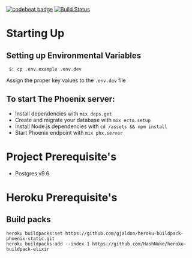 [![codebeat badge](https://codebeat.co/badges/3685a0cb-3dd8-4cc1-aaa5-a77b9d8e45ec)](https://codebeat.co/projects/github-com-georgekaraszi-plover-master)
[![Build Status](https://travis-ci.org/GeorgeKaraszi/Plover.svg?branch=master)](https://travis-ci.org/GeorgeKaraszi/Plover)

# Starting Up

## Setting up Environmental Variables
` $: cp .env.example .env.dev`

Assign the proper key values to the `.env.dev` file

## To start The Phoenix server:

  * Install dependencies with `mix deps.get`
  * Create and migrate your database with `mix ecto.setup`
  * Install Node.js dependencies with `cd /assets && npm install`
  * Start Phoenix endpoint with `mix phx.server`

# Project Prerequisite's

* Postgres v9.6

# Heroku Prerequisite's

## Build packs

```
heroku buildpacks:set https://github.com/gjaldon/heroku-buildpack-phoenix-static.git
heroku buildpacks:add --index 1 https://github.com/HashNuke/heroku-buildpack-elixir
```
